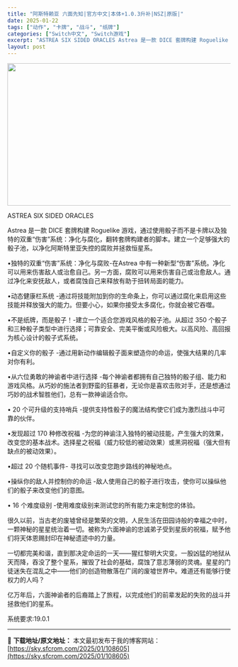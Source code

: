 ```yaml
---
title: "阿斯特赖亚 六面先知|官方中文|本体+1.0.3升补|NSZ|原版|"
date: 2025-01-22
tags: ["动作", "卡牌", "战斗", "纸牌"]
categories: ["Switch中文", "Switch游戏"]
excerpt: "ASTREA SIX SIDED ORACLES Astrea 是一款 DICE 套牌构建 Roguelike 游戏，通过使用骰子而不是卡牌以及独特的双重“伤害”系统：净化与腐化，翻转套牌构建者的脚本。建立一个足够强大的骰子池，以净化阿斯特里亚失控的腐败并拯救恒星系。 •独特的双重“伤害”系统：净化&hellip;"
layout: post
---
```


<img class="aligncenter size-full wp-image-108603" src="https://sky.sfcrom.com/wp-content/uploads/2025/01/2025012208560027.webp" alt="" width="570" height="321" />

ASTREA SIX SIDED ORACLES

Astrea 是一款 DICE 套牌构建 Roguelike 游戏，通过使用骰子而不是卡牌以及独特的双重“伤害”系统：净化与腐化，翻转套牌构建者的脚本。建立一个足够强大的骰子池，以净化阿斯特里亚失控的腐败并拯救恒星系。

•独特的双重“伤害”系统：净化与腐败-在Astrea 中有一种新型“伤害”系统。净化可以用来伤害敌人或治愈自己。另一方面，腐败可以用来伤害自己或治愈敌人。通过净化来安抚敌人，或者腐蚀自己来释放有助于扭转局面的能力。

•动态健康栏系统 -通过将技能附加到你的生命条上，你可以通过腐化来启用这些技能并释放强大的能力。但要小心，如果你接受太多腐化，你就会被它吞噬。

•不是纸牌，而是骰子！-建立一个适合您游戏风格的骰子池。从超过 350 个骰子和三种骰子类型中进行选择；可靠安全、完美平衡或风险极大。以高风险、高回报为核心设计的骰子式系统。

•自定义你的骰子 -通过用新动作编辑骰子面来塑造你的命运，使强大结果的几率对你有利。

•从六位勇敢的神谕者中进行选择 -每个神谕者都拥有自己独特的骰子组、能力和游戏风格。从巧妙的施法者到野蛮的狂暴者，无论你是喜欢击败对手，还是想通过巧妙的战术智胜他们，总有一款神谕适合你。

• 20 个可升级的支持哨兵 -提供支持性骰子的魔法结构使它们成为激烈战斗中可靠的伙伴。

•发现超过 170 种修改祝福 -为您的神谕注入独特的被动技能，产生强大的效果，改变您的基本战术。选择星之祝福（威力较低的被动效果）或黑洞祝福（强大但有缺点的被动效果）。

•超过 20 个随机事件- 寻找可以改变您跑步路线的神秘地点。

•操纵你的敌人并控制你的命运 -敌人使用自己的骰子进行攻击，使你可以操纵他们的骰子来改变他们的意图。

• 16 个难度级别 -使用难度级别来测试您的所有能力来定制您的体验。

很久以前，当古老的废墟曾经是繁荣的文明，人民生活在田园诗般的幸福之中时，一颗神秘的星星统治着一切。被称为六面神谕的忠诚弟子受到星辰的祝福，赋予他们将天体恩赐封印在神秘遗迹中的力量。

一切都完美和谐，直到那决定命运的一天——猩红黎明大灾变。一股凶猛的地狱从天而降，吞没了整个星系，摧毁了社会的基础，腐蚀了意志薄弱的灵魂。星星的门徒迷失在混乱之中——他们的创造物散落在广阔的废墟世界中。难道还有能够行使权力的人吗？

亿万年后，六面神谕者的后裔踏上了旅程，以完成他们的前辈发起的失败的战斗并拯救他们的星系。

系统要求:19.0.1

---
📖 **下载地址/原文地址：** 本文最初发布于我的博客网站：[https://sky.sfcrom.com/2025/01/108605](https://sky.sfcrom.com/2025/01/108605)
